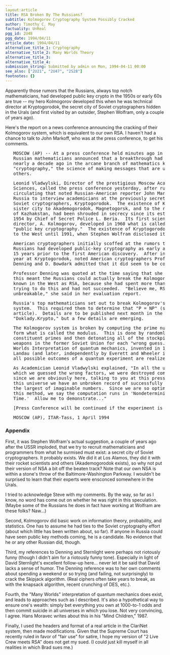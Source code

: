 ```yaml
---
layout:article
title: RSA Broken By The Russians?
subtitle: Kolmogorov Cryptography System Possibly Cracked
author: Timothy C. May
factuality: UnReal
pgg_id: 2U48
pgg_date: 1994/04/11
article_date: 1994/04/11
alternative_title_1: Cryptography
alternative_title_2: Many Worlds Theory
alternative_title_3: 
alternative_title_4: 
submission_string: Submitted by admin on Mon, 1994-04-11 00:00
see_also: ["2U21", "2U47", "2S28"]
footnotes: {}
---
```

<div>
<p>Apparently those rumors that the Russians, always top notch mathematicians, had developed public key crypto in the 1950s or early 60s are true -- my hero Kolmogorov developed this when he was technical director at Kryptogorodok, the secret city of Soviet cryptographers hidden in the Urals (and first visited by an outsider, Stephen Wolfram, only a couple of years ago).</p>
<p>Here's the report on a news conference announcing the cracking of their Kolmogorov system, which is equivalent to our own RSA. I haven't had a chance to talk to John Markoff, who was at the press conference, to get his comments.</p>
<pre>
   MOSCOW (AP) -- At a press conference held minutes ago in a crowded hall,
   Russian mathematicians announced that a breakthrough had been made
   nearly a decade ago in the arcane branch of mathematics known as
   "cryptography," the science of making messages that are unreadable to
   others.
</pre>
<pre>
   Leonid Vladwylski, Director of the prestigious Moscow Academy of
   Sciences, called the press conference yesterday, after rumors began
   circulating that noted Russian-American reporter John Markoff was in
   Russia to interview academicians at the previously secret city of
   Soviet cryptographers, Kryptogorodok.  The existence of Kryptogorodok,
   sister city to Akademogorodok, Magnetogorsk, and to the rocket cities
   of Kazhakstan, had been shrouded in secrecy since its establishment in
   1954 by Chief of Secret Police L. Beria.  Its first scientific
   director, A. Kolmogorov, developed in 1960 what is called in the West
   "public key cryptography."  The existence of Kryptogorodok was unknown
   to the West until 1991, when Stephen Wolfram disclosed its existence.
</pre>
<pre>
   American cryptographers initially scoffed at the rumors that the
   Russians had developed public-key cryptography as early as 1960, some
   15 years prior to the first American discovery.  After interviews last
   year at Kryptogorodok, noted American cryptographers Professor D.
   Denning and D. Bowdark admitted that it did seem to be confirmed.
</pre>
<pre>
   Professor Denning was quoted at the time saying that she did not think
   this meant the Russians could actually break the Kolmogorov system,
   known in the West as RSA, because she had spent more than a full weekend
   trying to do this and had not succeeded.  "Believe me, RSA is still
   unbreakable," she said in her evaluation report.
</pre>
<pre>
   Russia's top mathematicians set out to break Kolmogorov's new coding
   system.  This required them to determine that "P = NP" (see accompanying
   article).  Details are to be published next month in the journal
   "Doklady.Krypto," but a few details are emerging.
</pre>
<pre>
   The Kolmogorov system is broken by computing the prime numbers which
   form what is called the modulus.  This is done by randomly guessing the
   constituent primes and then detonating all of the stockpiled nuclear
   weapons in the former Soviet Union for each "wrong guess."  In the Many
   Worlds Interpretation of quantum mechanics, invented in 1949 by Lev
   Landau (and later, independently by Everett and Wheeler in the U.S.),
   all possible outcomes of a quantum experiment are realized.
</pre>
<pre>
   As Academician Leonid Vladwylski explained, "In all the universes in
   which we guessed the wrong factors, we were destroyed completely.  But
   since we are obviously here, talking to you at this press conference, in
   this universe we have an unbroken record of successfully factoring even
   the largest of imaginable numbers.  Since we are so optimistic about
   this method, we say the computation runs in 'Nondeterministic Pollyanna
   Time.'  Allow me to demonstrate..."
</pre>
<pre>
   [Press Conference will be continued if the experiment is a success.]
</pre>
<pre>
   MOSCOW (AP), ITAR-Tass, 1 April 1994
</pre>
<h3>Appendix</h3>
<p>First, it was Stephen Wolfram's actual suggestion, a couple of years ago after the USSR imploded, that we try to recruit mathematicians and programmers from what he surmised must exist: a secret city of Soviet cryptographers. It probably exists. We did it at Los Alamos, they did it with their rocket scientists and others (Akademogorodok exists), so why not put their version of NSA a bit off the beaten track? Note that our own NSA is within a stone's throw of the Baltimore-Washington Parkway. I wouldn't be surprised to learn that their experts were ensconced somewhere in the Urals.</p>
<p>I tried to acknowledge Steve with my comments. By the way, so far as I know, no word has come out on whether he was right in this speculation. (Maybe some of the Russians he does in fact have working at Wolfram are these folks? Naw...)</p>
<p>Second, Kolmogorov did basic work on information theory, probability, and statistics. One has to assume he had ties to the Soviet cryptography effort (about which little has been written about, so far). If anyone in Russia could have seen public key methods coming, he is a candidate. No evidence that he or any other Russian did, though.</p>
<p>Third, my references to Denning and Sternlight were perhaps not riotously funny (though I didn't aim for a riotously funny tone). Especially in light of David Sternlight's excellent follow-up here... never let it be said that David lacks a sense of humor. The Denning reference was to her own comments about spending a weekend or so trying (and failing, not surprisingly) to crack the Skipjack algorithm. (Real ciphers often take years to break, as with the knapsack algorithm, recent crunching of DES, etc.).</p>
<p>Fourth, the "Many Worlds" interpretation of quantum mechanics does exist, and leads to approaches such as I described. It's also a hypothetical way to ensure one's wealth: simply bet everything you own at 1000-to-1 odds and then commit suicide in all universes in which you lose. Not very convincing, I agree. Hans Moravec writes about this in his "Mind Children," 1987.</p>
<p>Finally, I used the headers and format of a real article in the ClariNet system, then made modifications. Given that the Supreme Court has recently ruled in favor of "fair use" for satire, I hope my version of "2 Live Crew meets RSA" does not get my sued. (I could just kill myself in all realities in which Brad sues me.)</p>
</div>
